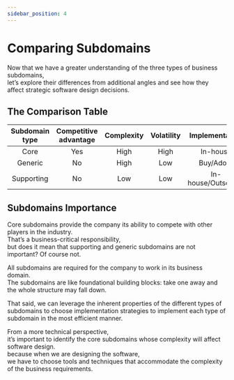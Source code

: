 ```yaml
---
sidebar_position: 4
---
```


# Comparing Subdomains

Now that we have a greater understanding of the three types of business subdomains,  
let’s explore their differences from additional angles and see how they affect strategic software design decisions.

## The Comparison Table

| Subdomain type | Competitive advantage | Complexity | Volatility |   Implementation   |   Problem   |
| :------------: | :-------------------: | :--------: | :--------: | :----------------: | :---------: |
|      Core      |          Yes          |    High    |    High    |      In-house      | Interesting |
|    Generic     |          No           |    High    |    Low     |     Buy/Adopt      |   Solved    |
|   Supporting   |          No           |    Low     |    Low     | In-house/Outsource |   Obvious   |

## Subdomains Importance

Core subdomains provide the company its ability to compete with other players in the industry.  
That’s a business-critical responsibility,  
but does it mean that supporting and generic subdomains are not important? Of course not.

All subdomains are required for the company to work in its business domain.  
The subdomains are like foundational building blocks: take one away and the whole structure may fall down.

That said, we can leverage the inherent properties of the different types of subdomains to choose implementation strategies to implement each type of subdomain in the most efficient manner.

From a more technical perspective,  
it’s important to identify the core subdomains whose complexity will affect software design.  
because when we are designing the software,  
we have to choose tools and techniques that accommodate the complexity of the business requirements.
